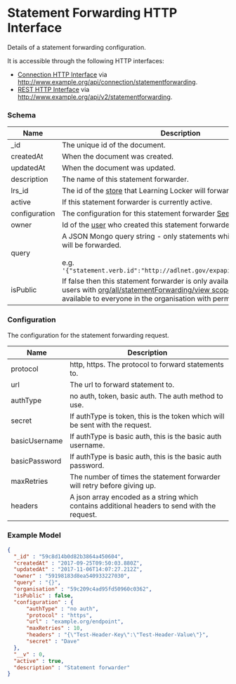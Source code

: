 ---
---

# Statement Forwarding HTTP Interface

Details of a statement forwarding configuration.

It is accessible through the following HTTP interfaces:

- [Connection HTTP Interface](../http-connection) via http://www.example.org/api/connection/statementforwarding.
- [REST HTTP Interface](../http-rest) via http://www.example.org/api/v2/statementforwarding.

### Schema

Name | Description
--- | ---
_id | The unique id of the document.
createdAt | When the document was created.
updatedAt | When the document was updated.
description | The name of this statement forwarder.
lrs_id | The id of the [store](../http-stores#schema) that Learning Locker will forward statements for.
active | If this statement forwarder is currently active.
configuration | The configuration for this statement forwarder [See configuration](#configuration).
owner | Id of the [user](../http-users#schema) who created this statement forwarder.
query | A JSON Mongo query string - only statements which match this query will be forwarded. <br><br>e.g. `'{"statement.verb.id":"http://adlnet.gov/expapi/verbs/completed"}'`
isPublic | If false then this statement forwarder is only available to the owner and users with [org/all/statementForwarding/view scope](../http-roles/#organisation-scopes), otherwise it's available to everyone in the organisation with permission.

### Configuration

The configuration for the statement forwarding request.

Name | Description
--- | ---
protocol | http, https. The protocol to forward statements to.
url | The url to forward statement to.
authType | no auth, token, basic auth. The auth method to use.
secret | If authType is token, this is the token which will be sent with the request.
basicUsername | If authType is basic auth, this is the basic auth username.
basicPassword | If authType is basic auth, this is the basic auth password.
maxRetries | The number of times the statement forwarder will retry before giving up.
headers | A json array encoded as a string which contains additional headers to send with the request.

### Example Model

```json
{
  "_id" : "59c8d14b0d82b3864a450604",
  "createdAt" : "2017-09-25T09:50:03.880Z",
  "updatedAt" : "2017-11-06T14:07:27.212Z",
  "owner" : "59198183d8ea540933227030",
  "query" : "{}",
  "organisation" : "59c209c4ad95fd50960c0362",
  "isPublic" : false,
  "configuration" : {
      "authType" : "no auth",
      "protocol" : "https",
      "url" : "example.org/endpoint",
      "maxRetries" : 10,
      "headers" : "{\"Test-Header-Key\":\"Test-Header-Value\"}",
      "secret" : "Dave"
  },
  "__v" : 0,
  "active" : true,
  "description" : "Statement forwarder"
}
```
